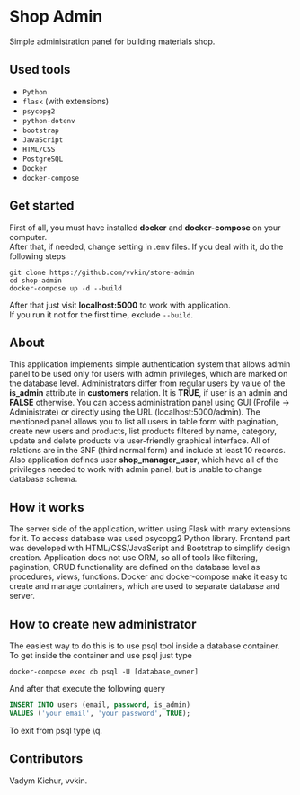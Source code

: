 # Shop Admin
Simple administration panel for building materials shop.
## Used tools
* `Python`
* `flask` (with extensions)
* `psycopg2`
* `python-dotenv`
* `bootstrap`
* `JavaScript`
* `HTML/CSS`
* `PostgreSQL`
* `Docker`
* `docker-compose`
## Get started
First of all, you must have installed **docker** and **docker-compose** on your computer.\
After that, if needed, change setting in .env files.
If you deal with it, do the following steps
```
git clone https://github.com/vvkin/store-admin
cd shop-admin
docker-compose up -d --build
```
After that just visit **localhost:5000** to work with application.\
If you run it not for the first time, exclude `--build`.
## About
This application implements simple authentication system that allows admin panel to be used only for users with admin privileges, which are marked on 
the database level. Administrators differ from regular users by value of the **is_admin** attribute in **customers** relation. It is **TRUE**, if user is 
an admin and **FALSE** otherwise. You can access administration panel using GUI (Profile -> Administrate) or directly using the URL (localhost:5000/admin). 
The mentioned panel allows you to list all users in table form with pagination, create new users and products, list products filtered by name, 
category, update and delete products via user-friendly graphical interface. All of relations are in the 3NF (third normal form) and include at least 10 records.
Also application defines user **shop_manager_user**, which have all of the privileges needed to work with admin panel, but is unable to change database schema.
## How it works
The server side of the application, written using Flask with many extensions for it. To access database was used psycopg2 Python library. 
Frontend part was developed with HTML/CSS/JavaScript and Bootstrap to simplify design creation. Application does not use ORM, so all of tools 
like filtering, pagination, CRUD functionality are defined on the database level as procedures, views, functions. Docker and docker-compose make it easy 
to create and manage containers, which are used to separate database and server.
## How to create new administrator
The easiest way to do this is to use psql tool inside a database container.\
To get inside the container and use psql just type
```
docker-compose exec db psql -U [database_owner]
```
And after that execute the following query
```SQL
INSERT INTO users (email, password, is_admin)
VALUES ('your email', 'your password', TRUE);
```
To exit from psql type \q.
## Contributors
Vadym Kichur, vvkin.
